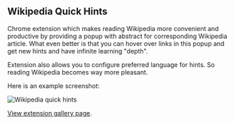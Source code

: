 ## Wikipedia Quick Hints

Chrome extension which makes reading Wikipedia more convenient and productive by providing a popup with abstract for corresponding Wikipedia article. What even better is that you can hover over links in this popup and get new hints and have infinite learning "depth".

Extension also allows you to configure preferred language for hints. So reading Wikipedia becomes way more pleasant.

Here is an example screenshot:

![Wikipedia quick hints][screenshot]

[View extension gallery page][1].

[screenshot]: https://lh3.googleusercontent.com/rooJAx2SXRyQwux_BvVfgiyXzB9_jbNKq_Wg1w_aO_w8LxPhcKA_rhwdqrsRRl-JO1br5usl=w640-h400-e365
[1]: https://chrome.google.com/webstore/detail/wikipedia-quick-hints/ldnhgfghebflgcndlbppfanbchpgmkna
